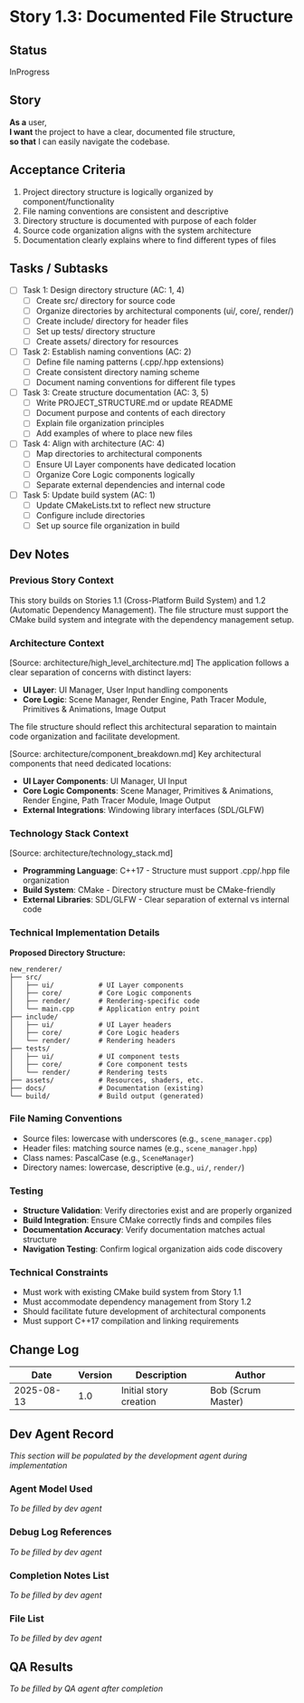 # Story 1.3: Documented File Structure

## Status
InProgress

## Story

**As a** user,  
**I want** the project to have a clear, documented file structure,  
**so that** I can easily navigate the codebase.

## Acceptance Criteria

1. Project directory structure is logically organized by component/functionality
2. File naming conventions are consistent and descriptive
3. Directory structure is documented with purpose of each folder
4. Source code organization aligns with the system architecture
5. Documentation clearly explains where to find different types of files

## Tasks / Subtasks

- [ ] Task 1: Design directory structure (AC: 1, 4)
  - [ ] Create src/ directory for source code
  - [ ] Organize directories by architectural components (ui/, core/, render/)
  - [ ] Create include/ directory for header files
  - [ ] Set up tests/ directory structure
  - [ ] Create assets/ directory for resources
- [ ] Task 2: Establish naming conventions (AC: 2)
  - [ ] Define file naming patterns (.cpp/.hpp extensions)
  - [ ] Create consistent directory naming scheme
  - [ ] Document naming conventions for different file types
- [ ] Task 3: Create structure documentation (AC: 3, 5)
  - [ ] Write PROJECT_STRUCTURE.md or update README
  - [ ] Document purpose and contents of each directory
  - [ ] Explain file organization principles
  - [ ] Add examples of where to place new files
- [ ] Task 4: Align with architecture (AC: 4)
  - [ ] Map directories to architectural components
  - [ ] Ensure UI Layer components have dedicated location
  - [ ] Organize Core Logic components logically
  - [ ] Separate external dependencies and internal code
- [ ] Task 5: Update build system (AC: 1)
  - [ ] Update CMakeLists.txt to reflect new structure
  - [ ] Configure include directories
  - [ ] Set up source file organization in build

## Dev Notes

### Previous Story Context
This story builds on Stories 1.1 (Cross-Platform Build System) and 1.2 (Automatic Dependency Management). The file structure must support the CMake build system and integrate with the dependency management setup.

### Architecture Context
[Source: architecture/high_level_architecture.md]
The application follows a clear separation of concerns with distinct layers:
- **UI Layer**: UI Manager, User Input handling components
- **Core Logic**: Scene Manager, Render Engine, Path Tracer Module, Primitives & Animations, Image Output

The file structure should reflect this architectural separation to maintain code organization and facilitate development.

[Source: architecture/component_breakdown.md]
Key architectural components that need dedicated locations:
- **UI Layer Components**: UI Manager, UI Input
- **Core Logic Components**: Scene Manager, Primitives & Animations, Render Engine, Path Tracer Module, Image Output
- **External Integrations**: Windowing library interfaces (SDL/GLFW)

### Technology Stack Context
[Source: architecture/technology_stack.md]
- **Programming Language**: C++17 - Structure must support .cpp/.hpp file organization
- **Build System**: CMake - Directory structure must be CMake-friendly
- **External Libraries**: SDL/GLFW - Clear separation of external vs internal code

### Technical Implementation Details

**Proposed Directory Structure:**
```
new_renderer/
├── src/
│   ├── ui/           # UI Layer components
│   ├── core/         # Core Logic components  
│   ├── render/       # Rendering-specific code
│   └── main.cpp      # Application entry point
├── include/
│   ├── ui/           # UI Layer headers
│   ├── core/         # Core Logic headers
│   └── render/       # Rendering headers
├── tests/
│   ├── ui/           # UI component tests
│   ├── core/         # Core component tests
│   └── render/       # Rendering tests
├── assets/           # Resources, shaders, etc.
├── docs/             # Documentation (existing)
└── build/            # Build output (generated)
```

### File Naming Conventions
- Source files: lowercase with underscores (e.g., `scene_manager.cpp`)
- Header files: matching source names (e.g., `scene_manager.hpp`)
- Class names: PascalCase (e.g., `SceneManager`)
- Directory names: lowercase, descriptive (e.g., `ui/`, `render/`)

### Testing
- **Structure Validation**: Verify directories exist and are properly organized
- **Build Integration**: Ensure CMake correctly finds and compiles files
- **Documentation Accuracy**: Verify documentation matches actual structure
- **Navigation Testing**: Confirm logical organization aids code discovery

### Technical Constraints
- Must work with existing CMake build system from Story 1.1
- Must accommodate dependency management from Story 1.2
- Should facilitate future development of architectural components
- Must support C++17 compilation and linking requirements

## Change Log

| Date | Version | Description | Author |
|------|---------|-------------|---------|
| 2025-08-13 | 1.0 | Initial story creation | Bob (Scrum Master) |

## Dev Agent Record

*This section will be populated by the development agent during implementation*

### Agent Model Used
*To be filled by dev agent*

### Debug Log References
*To be filled by dev agent*

### Completion Notes List
*To be filled by dev agent*

### File List
*To be filled by dev agent*

## QA Results

*To be filled by QA agent after completion*